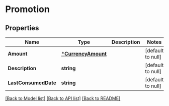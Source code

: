 # Promotion

## Properties
Name | Type | Description | Notes
------------ | ------------- | ------------- | -------------
**Amount** | [***CurrencyAmount**](currencyAmount.md) |  | [default to null]
**Description** | **string** |  | [default to null]
**LastConsumedDate** | **string** |  | [default to null]

[[Back to Model list]](../README.md#documentation-for-models) [[Back to API list]](../README.md#documentation-for-api-endpoints) [[Back to README]](../README.md)

